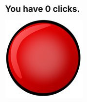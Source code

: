 <html>
<head>
</head>
<body>
  <h1>You have <span id="clicks">0</span> clicks.</h1>
  <img src="button.png" height="256px" width="256px">
  <script>
    var clicks = 0;
    
    clicks = clicks + 1;
    
    document.getElementById("clicks").innerHTML = clicks;
  </script>
</body>
</html>

